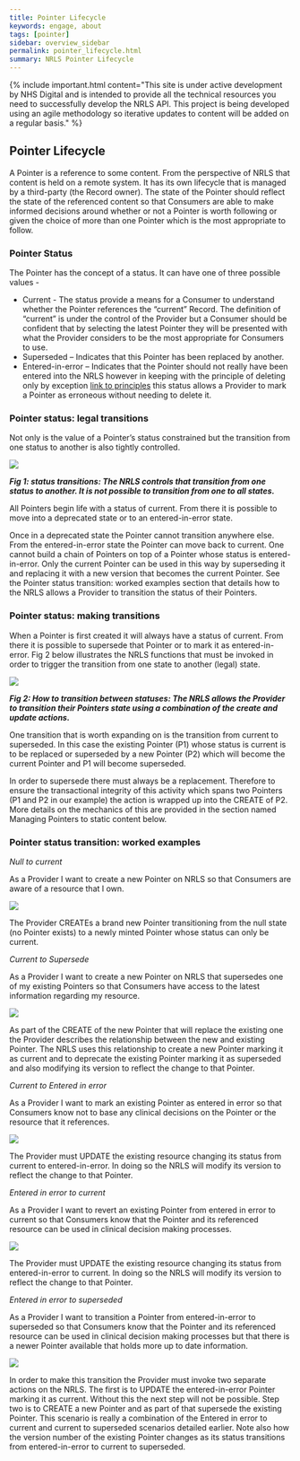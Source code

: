 ```yaml
---
title: Pointer Lifecycle
keywords: engage, about
tags: [pointer]
sidebar: overview_sidebar
permalink: pointer_lifecycle.html
summary: NRLS Pointer Lifecycle
---
```


{% include important.html content="This site is under active development by NHS Digital and is intended to provide all the technical resources you need to successfully develop the NRLS API. This project is being developed using an agile methodology so iterative updates to content will be added on a regular basis." %}


## Pointer Lifecycle ##

A Pointer is a reference to some content. From the perspective of NRLS that content is held on a remote system. 
It has its own lifecycle that is managed by a third-party (the Record owner). The state of the Pointer should reflect the 
state of the referenced content so that Consumers are able to make informed decisions around whether or not a Pointer is worth 
following or given the choice of more than one Pointer which is the most appropriate to follow.

### Pointer Status ###

The Pointer has the concept of a status. It can have one of three possible values - 
- Current - The status provide a means for a Consumer to understand whether the Pointer references the “current” Record. The definition of “current” is under the control of the Provider but a Consumer should be confident that by selecting the latest Pointer they will be presented with what the Provider considers to be the most appropriate for Consumers to use. 
- Superseded – Indicates that this Pointer has been replaced by another.
- Entered-in-error – Indicates that the Pointer should not really have been entered into the NRLS however in keeping with the principle of deleting only by exception [link to principles](/overview_principles.html) this status allows a Provider to mark a Pointer as erroneous without needing to delete it.

### Pointer status: legal transitions ###

Not only is the value of a Pointer’s status constrained but the transition from one status to another is also tightly controlled.

<img src="images/pointers/pointer_transitions.png">

***Fig 1: status transitions: The NRLS controls that transition from one status to another. It is not possible to transition from one to all states.***

All Pointers begin life with a status of current. From there it is possible to move into a deprecated state or to an entered-in-error state.

Once in a deprecated state the Pointer cannot transition anywhere else. From the entered-in-error state the Pointer can move back to current. 
One cannot build a chain of Pointers on top of a Pointer whose status is entered-in-error. Only the current Pointer can be used in this 
way by superseding it and replacing it with a new version that becomes the current Pointer. See the Pointer status transition: 
worked examples section that details how to the NRLS allows a Provider to transition the status of their Pointers.

### Pointer status: making transitions ###

When a Pointer is first created it will always have a status of current. 
From there it is possible to supersede that Pointer or to mark it as entered-in-error. Fig 2 below illustrates the NRLS functions that must be invoked in order to trigger the transition from one state to another (legal) state.

<img src="images/pointers/pointer_transitions2.png">

***Fig 2: How to transition between statuses: The NRLS allows the Provider to transition their Pointers state using a combination 
of the create and update actions.***

One transition that is worth expanding on is the transition from current to superseded. In this case the existing Pointer (P1) whose status is current is to be replaced or superseded by a new Pointer (P2) which will become the current Pointer and P1 will become superseded. 

In order to supersede there must always be a replacement. Therefore to ensure the transactional integrity of this activity which spans 
two Pointers (P1 and P2 in our example) the action is wrapped up into the CREATE of P2. More details on the mechanics of this are provided 
in the section named Managing Pointers to static content below.

### Pointer status transition: worked examples ###

*Null to current*

As a Provider I want to create a new Pointer on NRLS so that Consumers are aware of a resource that I own.

<img src="images/pointers/pointer_transitions3.png">

The Provider CREATEs a brand new Pointer transitioning from the null state (no Pointer exists) to a newly minted Pointer whose status can only be current.

*Current to Supersede*

As a Provider I want to create a new Pointer on NRLS that supersedes one of my existing Pointers so that Consumers have access to the latest 
information regarding my resource.

<img src="images/pointers/pointer_transitions4.png">

As part of the CREATE of the new Pointer that will replace the existing one the Provider describes the relationship between the 
new and existing Pointer. The NRLS uses this relationship to create a new Pointer marking it as current and to deprecate the existing 
Pointer marking it as superseded and also modifying its version to reflect the change to that Pointer.

*Current to Entered in error*

As a Provider I want to mark an existing Pointer as entered in error so that Consumers know not to base any clinical decisions 
on the Pointer or the resource that it references.

<img src="images/pointers/pointer_transitions5.png">

The Provider must UPDATE the existing resource changing its status from current to entered-in-error. In doing so the NRLS will modify its version to reflect the change to that Pointer.


*Entered in error to current*

As a Provider I want to revert an existing Pointer from entered in error to current so that Consumers know that the 
Pointer and its referenced resource can be used in clinical decision making processes. 

<img src="images/pointers/pointer_transitions6.png">

The Provider must UPDATE the existing resource changing its status from entered-in-error to current. 
In doing so the NRLS will modify its version to reflect the change to that Pointer.

*Entered in error to superseded*

As a Provider I want to transition a Pointer from entered-in-error to superseded so that Consumers know that the Pointer 
and its referenced resource can be used in clinical decision making processes but that there is a newer Pointer available that 
holds more up to date information. 

<img src="images/pointers/pointer_transitions7.png">

In order to make this transition the Provider must invoke two separate actions on the NRLS. 
The first is to UPDATE the entered-in-error Pointer marking it as current. Without this the next step will not be possible. 
Step two is to CREATE a new Pointer and as part of that supersede the existing Pointer. 
This scenario is really a combination of the Entered in error to current and current to superseded scenarios detailed earlier. 
Note also how the version number of the existing Pointer changes as its status transitions from entered-in-error to current to superseded. 


